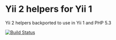 # Yii 2 helpers for Yii 1

Yii 2 helpers backported to use in Yii 1 and PHP 5.3

[![Build Status](https://img.shields.io/travis/websupport-sk/yii-yii2-helpers.svg)](http://travis-ci.org/websupport-sk/yii-yii2-helpers)
